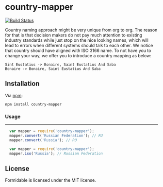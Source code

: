 # country-mapper
[![Build Status](https://travis-ci.org/Laboratory/country-mapper.svg?branch=master)](https://travis-ci.org/Laboratory/country-mapper)

Country naming approach might be very unique from org to org. The reason for that is that decision makers do not pay much attention to existing industry standards while just stop on the nice looking names, which will lead to errors when different systems should talk to each other. We notice that country should have aligned with ISO 3166 name. To not have you to change your way, we offer you to introduce a country mapping as below:

	Sint Eustatius -> Bonaire, Saint Eustatius And Saba
	Bonaire -> Bonaire, Saint Eustatius And Saba

## Installation

Via [npm](https://www.npmjs.com/package/country-mapper):

    npm install country-mapper

### Usage
-----

```javascript
  var mapper = require('country-mapper');
  mapper.convert('Russian Federation'); // RU
  mapper.convert('Russia'); // RU
```

```javascript
  var mapper = require('country-mapper');
  mapper.iso('Russia'); // Russian Federation
```


## License

Formidable is licensed under the MIT license.
